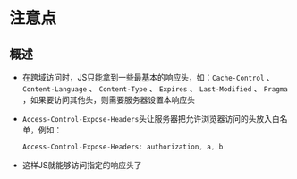# 注意点

## 概述

+ 在跨域访问时，JS只能拿到一些最基本的响应头，如：`Cache-Control` 、 `Content-Language` 、 `Content-Type` 、 `Expires` 、 `Last-Modified` 、 `Pragma` ，如果要访问其他头，则需要服务器设置本响应头

+ `Access-Control-Expose-Headers`头让服务器把允许浏览器访问的头放入白名单，例如：

  ```javascript
  Access-Control-Expose-Headers: authorization, a, b
  ```

+ 这样JS就能够访问指定的响应头了
